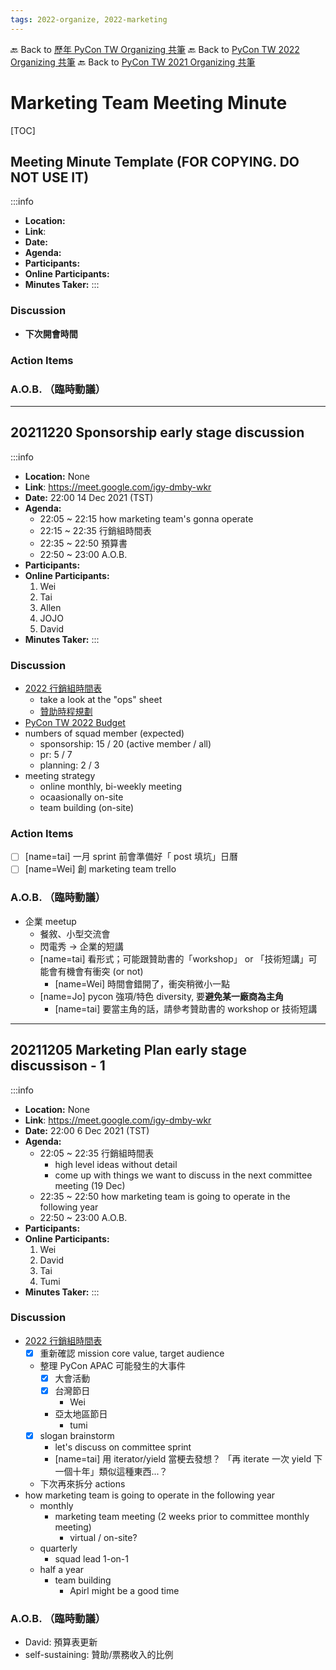 ```yaml
---
tags: 2022-organize, 2022-marketing
---
```


🔙 Back to [歷年 PyCon TW Organizing 共筆](/ryPr7SFyP/%2FHM5mHCFKQCu7-W5ea8ITcw%3Fview)
🔙 Back to [PyCon TW 2022 Organizing 共筆](/F4qRbwIsQXWH5B6cZ6Pzyw)
🔙 Back to [PyCon TW 2021 Organizing 共筆](/Wb9vQrfJQk-5tPoPR23hwA)

# Marketing Team Meeting Minute

[TOC]

## Meeting Minute Template (**FOR COPYING. DO NOT USE IT**)
:::info
- **Location:**
- **Link**:
- **Date:** 
- **Agenda:**
- **Participants:**
- **Online Participants:**
- **Minutes Taker:**
:::

### Discussion
- **下次開會時間**

### Action Items

### A.O.B. （臨時動議）

---

## 20211220 Sponsorship early stage discussion
:::info
- **Location:** None
- **Link**: https://meet.google.com/igy-dmby-wkr
- **Date:** 22:00 14 Dec 2021 (TST)
- **Agenda:**
    - 22:05 ~ 22:15 how marketing team's gonna operate
    - 22:15 ~ 22:35 行銷組時間表
    - 22:35 ~ 22:50 預算書
    - 22:50 ~ 23:00 A.O.B.
- **Participants:**
- **Online Participants:**
    1. Wei
    2. Tai
    3. Allen
    4. JOJO
    5. David
- **Minutes Taker:**
:::

### Discussion
- [2022 行銷組時間表](https://docs.google.com/spreadsheets/d/1BLjvs2fwUzQxAErdhahWH6_n_BOUZM1tmh88FXYucKA/edit#gid=0)
    - take a look at the "ops" sheet
    - [贊助時程規劃](/8ODWxlglQuK5OxoBleD5pw)
- [PyCon TW 2022 Budget](https://docs.google.com/spreadsheets/d/1-vjTHMCcGjnoxCEOqbfWCzXQ07VaZnXJESuxWZdaIck/edit#gid=0)
- numbers of squad member (expected)
    - sponsorship: 15 / 20 (active member / all)
    - pr: 5 / 7 
    - planning: 2 / 3
- meeting strategy
    - online monthly, bi-weekly meeting
    - ocaasionally on-site
    - team building (on-site)

### Action Items
- [ ] [name=tai] 一月 sprint 前會準備好「 post 填坑」日曆
- [ ] [name=Wei] 創 marketing team trello

### A.O.B. （臨時動議）
- 企業 meetup
    - 餐敘、小型交流會
    - 閃電秀 -> 企業的短講
    - [name=tai] 看形式；可能跟贊助書的「workshop」 or 「技術短講」可能會有機會有衝突 (or not)
        - [name=Wei] 時間會錯開了，衝突稍微小一點
    - [name=Jo] pycon 強項/特色   diversity, 要**避免某一廠商為主角**
        - [name=tai] 要當主角的話，請參考贊助書的 workshop or 技術短講

---

## 20211205 Marketing Plan early stage discussison - 1
:::info
- **Location:** None
- **Link**: https://meet.google.com/igy-dmby-wkr
- **Date:** 22:00 6 Dec 2021 (TST)
- **Agenda:**
    - 22:05 ~ 22:35 行銷組時間表
        - high level ideas without detail
        - come up with things we want to discuss in the next committee meeting (19 Dec)
    - 22:35 ~ 22:50 how marketing team is going to operate in the following year
    - 22:50 ~ 23:00 A.O.B.
- **Participants:**
- **Online Participants:**
    1. Wei
    2. David
    3. Tai
    4. Tumi
- **Minutes Taker:**
:::

### Discussion
- [2022 行銷組時間表](https://docs.google.com/spreadsheets/d/1BLjvs2fwUzQxAErdhahWH6_n_BOUZM1tmh88FXYucKA/edit#gid=0)
    - [x] 重新確認 mission core value, target audience
    - 整理 PyCon APAC 可能發生的大事件
        - [x] 大會活動
        - [x] 台灣節日
            - Wei
        - 亞太地區節日
            - tumi
    - [x] slogan brainstorm
        - let's discuss on committee sprint
        - [name=tai] 用 iterator/yield 當梗去發想？ 「再 iterate 一次 yield 下一個十年」類似這種東西...？
    - 下次再來拆分 actions
- how marketing team is going to operate in the following year
    - monthly
        - marketing team meeting (2 weeks prior to committee monthly meeting)
            - virtual / on-site?
    - quarterly
        - squad lead 1-on-1
    - half a year
        - team building
            - Apirl might be a good time

### A.O.B. （臨時動議）
- David: 預算表更新
- self-sustaining: 贊助/票務收入的比例
